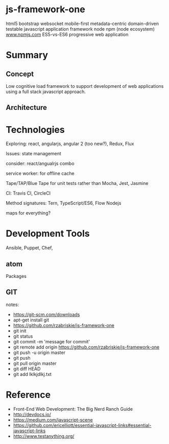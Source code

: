 # js-framework-one
html5 bootstrap websocket mobile-first metadata-centric domain-driven testable javascript application framework node npm (node ecosystem) www.npmjs.com ES5-vs-ES6 progressive web application

# Summary
## Concept
Low cognitive load framework to support development of web applications using a full stack javascript approach.

## Architecture

# Technologies

Exploring:
react, angularjs, angular 2 (too new?), Redux, Flux

Issues: state management

consider: react/angualrjs combo

service worker: for offline cache

Tape/TAP/Blue Tape for unit tests rather than Mocha, Jest, Jasmine

CI: Travis CI, CircleCI

Method signatures:  Tern, TypeScript/ES6, Flow
Nodejs

maps for everything?


# Development Tools

Ansible, Puppet, Chef, 

## atom
Packages

## GIT
notes:
* https://git-scm.com/downloads
* apt-get install git
* https://github.com/rzabriskie/js-framework-one
* git init
* git status
* git commit -m 'message for commit'
* git remote add origin https://github.com/rzabriskie/js-framework-one
* git push -u origin master
* git push
* git pull origin master
* git diff HEAD
* git add lklkjdlkj.txt

# Reference

* Front-End Web Development: The Big Nerd Ranch Guide
* http://devdocs.io/
* https://medium.com/javascript-scene
*  https://github.com/ericelliott/essential-javascript-links#essential-javascript-links
* http://www.testanything.org/
